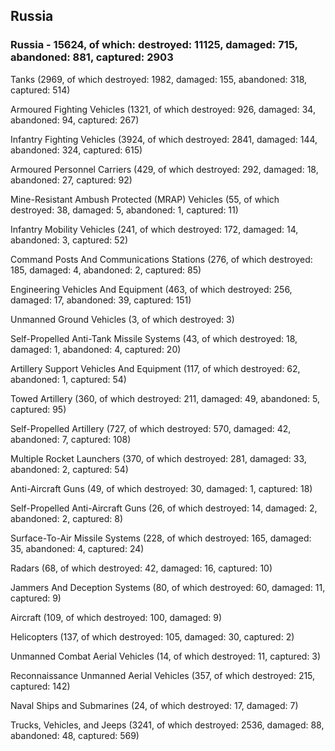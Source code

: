 
 
 ## Russia
 
 ### Russia - 15624, of which: destroyed: 11125, damaged: 715, abandoned: 881, captured: 2903

 

 

 Tanks (2969, of which destroyed: 1982, damaged: 155, abandoned: 318, captured: 514)

 Armoured Fighting Vehicles (1321, of which destroyed: 926, damaged: 34, abandoned: 94, captured: 267)

 Infantry Fighting Vehicles (3924, of which destroyed: 2841, damaged: 144, abandoned: 324, captured: 615)

 Armoured Personnel Carriers (429, of which destroyed: 292, damaged: 18, abandoned: 27, captured: 92)

 Mine-Resistant Ambush Protected (MRAP) Vehicles (55, of which destroyed: 38, damaged: 5, abandoned: 1, captured: 11)

 Infantry Mobility Vehicles (241, of which destroyed: 172, damaged: 14, abandoned: 3, captured: 52)

 Command Posts And Communications Stations (276, of which destroyed: 185, damaged: 4, abandoned: 2, captured: 85)

 Engineering Vehicles And Equipment (463, of which destroyed: 256, damaged: 17, abandoned: 39, captured: 151)

 Unmanned Ground Vehicles (3, of which destroyed: 3)

 Self-Propelled Anti-Tank Missile Systems (43, of which destroyed: 18, damaged: 1, abandoned: 4, captured: 20)

 Artillery Support Vehicles And Equipment (117, of which destroyed: 62, abandoned: 1, captured: 54)

 Towed Artillery (360, of which destroyed: 211, damaged: 49, abandoned: 5, captured: 95)

 Self-Propelled Artillery (727, of which destroyed: 570, damaged: 42, abandoned: 7, captured: 108)

 Multiple Rocket Launchers (370, of which destroyed: 281, damaged: 33, abandoned: 2, captured: 54)

 Anti-Aircraft Guns (49, of which destroyed: 30, damaged: 1, captured: 18)

 Self-Propelled Anti-Aircraft Guns (26, of which destroyed: 14, damaged: 2, abandoned: 2, captured: 8)

 Surface-To-Air Missile Systems (228, of which destroyed: 165, damaged: 35, abandoned: 4, captured: 24)

 Radars (68, of which destroyed: 42, damaged: 16, captured: 10)

 Jammers And Deception Systems (80, of which destroyed: 60, damaged: 11, captured: 9)

 Aircraft (109, of which destroyed: 100, damaged: 9)

 Helicopters (137, of which destroyed: 105, damaged: 30, captured: 2)

 Unmanned Combat Aerial Vehicles (14, of which destroyed: 11, captured: 3)

 Reconnaissance Unmanned Aerial Vehicles (357, of which destroyed: 215, captured: 142)

 Naval Ships and Submarines (24, of which destroyed: 17, damaged: 7)

 Trucks, Vehicles, and Jeeps (3241, of which destroyed: 2536, damaged: 88, abandoned: 48, captured: 569)


